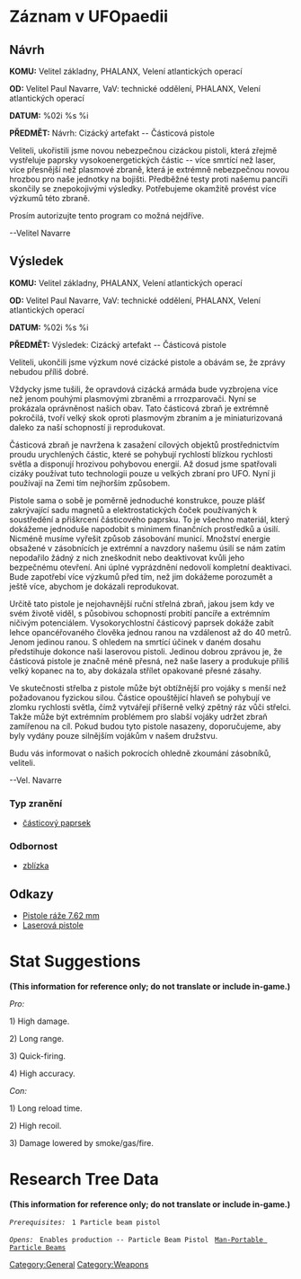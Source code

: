 # Záznam v UFOpaedii

## Návrh

**KOMU:** Velitel základny, PHALANX, Velení atlantických operací

**OD:** Velitel Paul Navarre, VaV: technické oddělení, PHALANX, Velení
atlantických operací

**DATUM:** %02i %s %i

**PŘEDMĚT:** Návrh: Cizácký artefakt -- Částicová pistole

Veliteli, ukořistili jsme novou nebezpečnou cizáckou pistoli, která
zřejmě vystřeluje paprsky vysokoenergetických částic -- více smrtící než
laser, více přesnější než plasmové zbraně, která je extrémně nebezpečnou
novou hrozbou pro naše jednotky na bojišti. Předběžné testy proti našemu
pancíři skončily se znepokojivými výsledky. Potřebujeme okamžitě provést
více výzkumů této zbraně.

Prosím autorizujte tento program co možná nejdříve.

--Velitel Navarre

## Výsledek

**KOMU:** Velitel základny, PHALANX, Velení atlantických operací

**OD:** Velitel Paul Navarre, VaV: technické oddělení, PHALANX, Velení
atlantických operací

**DATUM:** %02i %s %i

**PŘEDMĚT:** Výsledek: Cizácký artefakt -- Částicová pistole

Veliteli, ukončili jsme výzkum nové cizácké pistole a obávám se, že
zprávy nebudou příliš dobré.

Vždycky jsme tušili, že opravdová cizácká armáda bude vyzbrojena více
než jenom pouhými plasmovými zbraněmi a rrrozparovači. Nyní se prokázala
oprávněnost našich obav. Tato částicová zbraň je extrémně pokročilá,
tvoří velký skok oproti plasmovým zbraním a je miniaturizovaná daleko za
naší schopností ji reprodukovat.

Částicová zbraň je navržena k zasažení cílových objektů prostřednictvím
proudu urychlených částic, které se pohybují rychlostí blízkou rychlosti
světla a disponují hrozivou pohybovou energií. Až dosud jsme spatřovali
cizáky používat tuto technologii pouze u velkých zbraní pro UFO. Nyní ji
používají na Zemi tím nejhorším způsobem.

Pistole sama o sobě je poměrně jednoduché konstrukce, pouze plášť
zakrývající sadu magnetů a elektrostatických čoček používaných k
soustředění a přiškrcení částicového paprsku. To je všechno materiál,
který dokážeme jednoduše napodobit s minimem finančních prostředků a
úsilí. Nicméně musíme vyřešit způsob zásobování municí. Množství energie
obsažené v zásobnících je extrémní a navzdory našemu úsilí se nám zatím
nepodařilo žádný z nich zneškodnit nebo deaktivovat kvůli jeho
bezpečnému otevření. Ani úplné vyprázdnění nedovolí kompletní
deaktivaci. Bude zapotřebí více výzkumů před tím, než jim dokážeme
porozumět a ještě více, abychom je dokázali reprodukovat.

Určitě tato pistole je nejohavnější ruční střelná zbraň, jakou jsem kdy
ve svém životě viděl, s působivou schopností probití pancíře a extrémním
ničivým potenciálem. Vysokorychlostní částicový paprsek dokáže zabít
lehce opancéřovaného člověka jednou ranou na vzdálenost až do 40 metrů.
Jenom jedinou ranou. S ohledem na smrtící účinek v daném dosahu
předstihuje dokonce naši laserovou pistoli. Jedinou dobrou zprávou je,
že částicová pistole je značně méně přesná, než naše lasery a produkuje
příliš velký kopanec na to, aby dokázala střílet opakované přesné
zásahy.

Ve skutečnosti střelba z pistole může být obtížnější pro vojáky s menší
než požadovanou fyzickou silou. Částice opouštějící hlaveň se pohybují
ve zlomku rychlosti světla, čímž vytvářejí příšerně velký zpětný ráz
vůči střelci. Takže může být extrémním problémem pro slabší vojáky
udržet zbraň zamířenou na cíl. Pokud budou tyto pistole nasazeny,
doporučujeme, aby byly vydány pouze silnějším vojákům v našem družstvu.

Budu vás informovat o našich pokrocích ohledně zkoumání zásobníků,
veliteli.

--Vel. Navarre

### Typ zranění

- [částicový paprsek](Damage/particle_beam "wikilink")

### Odbornost

- [zblízka](Skills/close "wikilink")

## Odkazy

- [Pistole ráže 7.62
  mm](Vybavení/Záložní_zbraně/Pistole_ráže_7.62_mm "wikilink")
- [Laserová
  pistole](Vybavení/Záložní_zbraně/Laserová_pistole "wikilink")

# Stat Suggestions

**(This information for reference only; do not translate or include
in-game.)**

*Pro:*

1\) High damage.

2\) Long range.

3\) Quick-firing.

4\) High accuracy.

*Con:*

1\) Long reload time.

2\) High recoil.

3\) Damage lowered by smoke/gas/fire.

# Research Tree Data

**(This information for reference only; do not translate or include
in-game.)**

*`Prerequisites:`*
` 1 Particle beam pistol`

*`Opens:`*
` Enables production -- Particle Beam Pistol`
` `[`Man-Portable Particle Beams`](Research/Man-Portable_Particle_Beams "wikilink")

[Category:General](Category:General "wikilink")
[Category:Weapons](Category:Weapons "wikilink")